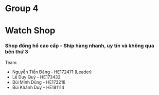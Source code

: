 # Group 4

# Watch Shop

### Shop đồng hồ cao cấp - Ship hàng nhanh, uy tín và không qua bên thứ 3
Team:
+ Nguyễn Tiến Đăng - HE172471 (Leader)
+ Lê Duy Quý - HE173432
+ Bùi Minh Dũng - HE172218
+ Bùi Khánh Duy - HE181114
